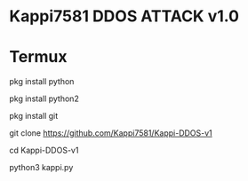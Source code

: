 # Kappi7581 DDOS ATTACK v1.0

# Termux
pkg install python

pkg install python2

pkg install git

git clone https://github.com/Kappi7581/Kappi-DDOS-v1

cd Kappi-DDOS-v1

python3 kappi.py
